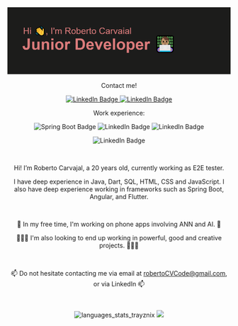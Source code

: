 <img src="https://raw.githubusercontent.com/TrayZNix/TrayZNix/main/header.png" alt="trayznix banner"/>
<p align="center">
  <p align="center">
    Contact me!
    <p align="center">
      <a href="https://www.linkedin.com/in/robertocarvajalv/">
        <img src="https://img.shields.io/badge/LinkedIn-blue?style=for-the-badge&logo=linkedin&logoColor=white" alt="LinkedIn Badge"/>
      </a>
      <a href="mailto:robertoCVCode@gmail.com">
        <img href="robertoCVCode@gmail.com" src="https://img.shields.io/badge/GMail-gray?style=for-the-badge&logo=gmail&logoColor=red" alt="LinkedIn Badge"/>
      </a>
    </p>
    <p align="center">
      Work experience:
      <p align="center">
        <img src="https://img.shields.io/badge/Spring Boot developer-green?style=for-the-badge&logo=spring&logoColor=white" alt="Spring Boot Badge"/>
        <img src="https://img.shields.io/badge/Angular developer-red?style=for-the-badge&logo=Angular&logoColor=white" alt="LinkedIn Badge"/>
        <img src="https://img.shields.io/badge/Flutter developer-cyan?style=for-the-badge&logo=Flutter&logoColor=white" alt="LinkedIn Badge"/>
      </p>
    </p>
  </p>
  <p align="center">
    <img src="https://komarev.com/ghpvc/?username=trayznix&color=ff69b4" alt="LinkedIn Badge"/>
  </p>
</p>
⠀

<p align="center">
  Hi! I’m Roberto Carvajal, a 20 years old, currently working as E2E tester.
</p>

<p align="center">
 I have deep experience in Java, Dart, SQL, HTML, CSS and JavaScript. I also have deep experience working in frameworks such as Spring Boot, Angular, and Flutter.
</p>
⠀
<p align="center">
  <p align="center">🤖 In my free time, I'm working on phone apps involving ANN and AI. 🤖</p>
  <p align="center">👨🏽‍💻 I'm also looking to end up working in powerful, good and creative projects. 👨🏽‍💻</p>
</p>
⠀
<p align="center">
  📫 Do not hesitate contacting me via email at <a href="mailto:robertoCVCode@gmail.com">robertoCVCode@gmail.com</a>, or via LinkedIn 📫
</p>
⠀
<p align="center">
  <img src="https://github-readme-stats.vercel.app/api/top-langs/?username=trayznix&theme=dracula" alt="languages_stats_trayznix" -/>
  <img src="https://github-readme-stats.vercel.app/api?username=trayznix&show_icons=true&theme=dracula" />
</p>


